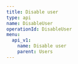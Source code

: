 ```yaml
---
title: Disable user
type: api
name: DisableUser
operationId: DisableUser
menu:
  api_v1:
    name: Disable user
    parent: Users
---
```

